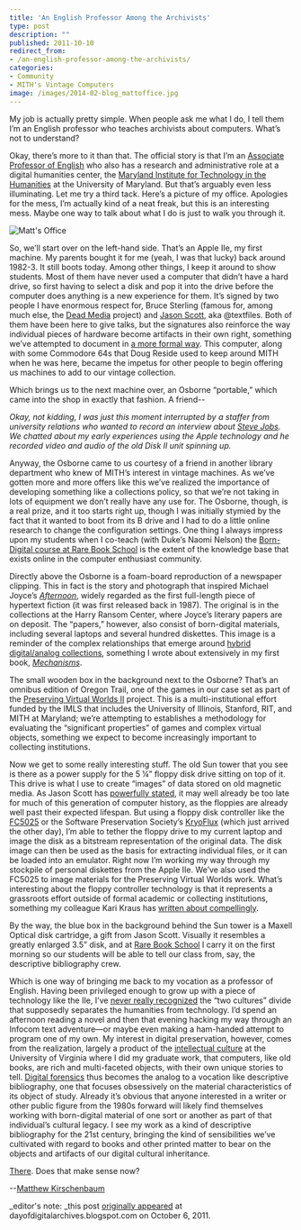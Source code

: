 ```yaml
---
title: 'An English Professor Among the Archivists'
type: post
description: ""
published: 2011-10-10
redirect_from: 
- /an-english-professor-among-the-archivists/
categories:
- Community
- MITH's Vintage Computers
image: /images/2014-02-blog_mattoffice.jpg
---
```

My job is actually pretty simple. When people ask me what I do, I tell them I’m an English professor who teaches archivists about computers. What’s not to understand?

Okay, there’s more to it than that. The official story is that I’m an [Associate Professor of English](http://www.english.umd.edu/users/mgk) who also has a research and administrative role at a digital humanities center, the [Maryland Institute for Technology in the Humanities](http://mith.umd.edu/) at the University of Maryland. But that’s arguably even less illuminating. Let me try a third tack. Here’s a picture of my office. Apologies for the mess, I’m actually kind of a neat freak, but this is an interesting mess. Maybe one way to talk about what I do is just to walk you through it.

![Matt's Office](/images/2014-02-blog_mattoffice.jpg)

So, we’ll start over on the left-hand side. That’s an Apple IIe, my first machine. My parents bought it for me (yeah, I was that lucky) back around 1982-3. It still boots today. Among other things, I keep it around to show students. Most of them have never used a computer that didn’t have a hard drive, so first having to select a disk and pop it into the drive before the computer does anything is a new experience for them. It’s signed by two people I have enormous respect for, Bruce Sterling (famous for, among much else, the [Dead Media](http://www.deadmedia.org/) project) and [Jason Scott](http://ascii.textfiles.com/), aka @textfiles. Both of them have been here to give talks, but the signatures also reinforce the way individual pieces of hardware become artifacts in their own right, something we’ve attempted to document in [a more formal way](http://mith.umd.edu/research/miths-vintage-computers/ "MITH’s Vintage Computers"). This computer, along with some Commodore 64s that Doug Reside used to keep around MITH when he was here, became the impetus for other people to begin offering us machines to add to our vintage collection.

Which brings us to the next machine over, an Osborne “portable,” which came into the shop in exactly that fashion. A friend--

_Okay, not kidding, I was just this moment interrupted by a staffer from university relations who wanted to record an interview about [Steve Jobs](http://www.apple.com/). We chatted about my early experiences using the Apple technology and he recorded video and audio of the old Disk II unit spinning up._

Anyway, the Osborne came to us courtesy of a friend in another library department who knew of MITH’s interest in vintage machines. As we’ve gotten more and more offers like this we’ve realized the importance of developing something like a collections policy, so that we’re not taking in lots of equipment we don’t really have any use for. The Osborne, though, is a real prize, and it too starts right up, though I was initially stymied by the fact that it wanted to boot from its B drive and I had to do a little online research to change the configuration settings. One thing I always impress upon my students when I co-teach (with Duke’s Naomi Nelson) the [Born-Digital course at Rare Book School](http://www.rarebookschool.org/courses/libraries/l95/) is the extent of the knowledge base that exists online in the computer enthusiast community.

Directly above the Osborne is a foam-board reproduction of a newspaper clipping. This in fact is the story and photograph that inspired Michael Joyce’s _[Afternoon](http://www.eastgate.com/catalog/Afternoon.html)_, widely regarded as the first full-length piece of hypertext fiction (it was first released back in 1987). The original is in the collections at the Harry Ransom Center, where Joyce’s literary papers are on deposit. The “papers,” however, also consist of born-digital materials, including several laptops and several hundred diskettes. This image is a reminder of the complex relationships that emerge around [hybrid digital/analog collections](http://www.neh.gov/ODH/Default.aspx?tabid=111&id=37), something I wrote about extensively in my first book, _[Mechanisms](http://mechanisms-book.blogspot.com/)_.

The small wooden box in the background next to the Osborne? That’s an omnibus edition of Oregon Trail, one of the games in our case set as part of the [Preserving Virtual Worlds II](http://www.lis.illinois.edu/articles/2010/09/preserving-virtual-worlds-ii-awarded-more-750000-imls) project. This is a multi-institutional effort funded by the IMLS that includes the University of Illinois, Stanford, RIT, and MITH at Maryland; we’re attempting to establishes a methodology for evaluating the “significant properties” of games and complex virtual objects, something we expect to become increasingly important to collecting institutions.

Now we get to some really interesting stuff. The old Sun tower that you see is there as a power supply for the 5 ¼” floppy disk drive sitting on top of it. This drive is what I use to create “images” of data stored on old magnetic media. As Jason Scott has [powerfully stated](http://ascii.textfiles.com/archives/3191), it may well already be too late for much of this generation of computer history, as the floppies are already well past their expected lifespan. But using a floppy disk controller like the [FC5025](http://www.deviceside.com/fc5025.html) or the Software Preservation Society’s [KryoFlux](http://www.kryoflux.com/) (which just arrived the other day), I’m able to tether the floppy drive to my current laptop and image the disk as a bitstream representation of the original data. The disk image can then be used as the basis for extracting individual files, or it can be loaded into an emulator. Right now I’m working my way through my stockpile of personal diskettes from the Apple IIe. We’ve also used the FC5025 to image materials for the Preserving Virtual Worlds work. What’s interesting about the floppy controller technology is that it represents a grassroots effort outside of formal academic or collecting institutions, something my colleague Kari Kraus has [written about compellingly](http://www.nytimes.com/2011/08/07/opinion/sunday/when-data-disappears.html).

By the way, the blue box in the background behind the Sun tower is a Maxell Optical disk cartridge, a gift from Jason Scott. Visually it resembles a greatly enlarged 3.5” disk, and at [Rare Book School](http://www.rarebookschool.org/courses/libraries/l95/) I carry it on the first morning so our students will be able to tell our class from, say, the descriptive bibliography crew.

Which is one way of bringing me back to my vocation as a professor of English. Having been privileged enough to grow up with a piece of technology like the IIe, I’ve [never really recognized](http://chronicle.com/article/Hello-Worlds/5476) the “two cultures” divide that supposedly separates the humanities from technology. I’d spend an afternoon reading a novel and then that evening hacking my way through an Infocom text adventure—or maybe even making a ham-handed attempt to program one of my own. My interest in digital preservation, however, comes from the realization, largely a product of the [intellectual culture](http://www.iath.virginia.edu/) at the University of Virginia where I did my graduate work, that computers, like old books, are rich and multi-faceted objects, with their own unique stories to tell. [Digital forensics](http://bitcurator.net/) thus becomes the analog to a vocation like descriptive bibliography, one that focuses obsessively on the material characteristics of its object of study. Already it’s obvious that anyone interested in a writer or other public figure from the 1980s forward will likely find themselves working with born-digital material of one sort or another as part of that individual’s cultural legacy. I see my work as a kind of descriptive bibliography for the 21st century, bringing the kind of sensibilities we’ve cultivated with regard to books and other printed matter to bear on the objects and artifacts of our digital cultural inheritance.

[There](http://vimeo.com/28006483). Does that make sense now?

\--[Matthew Kirschenbaum](http://mkirschenbaum.wordpress.com/)

\_editor's note: \_this post [originally appeared](http://dayofdigitalarchives.blogspot.com/2011/10/english-professor-among-archivists.html) at dayofdigitalarchives.blogspot.com on October 6, 2011.
